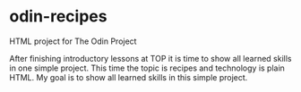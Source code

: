 # odin-recipes
HTML project for The Odin Project

After finishing introductory lessons at TOP it is time to show all learned skills in one simple project. This time the topic is recipes and technology is plain HTML. My goal is to show all learned skills in this simple project.
